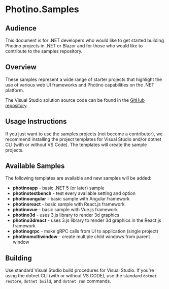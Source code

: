 # Photino.Samples

## Audience
This document is for .NET developers who would like to get started building Photino projects in .NET or Blazor and for those who would like to contribute to the samples repository.

## Overview
These samples represent a wide range of starter projects that highlight the use of various web UI frameworks and Photino capabilities on the .NET platform.

The Visual Studio solution source code can be found in the [GitHub repository]( https://github.com/tryphotino/photino.Samples ).

## Usage Instructions 
If you just want to use the samples projects (not become a contributor), we recommend installing the project templates for Visual Studio and/or dotnet CLI (with or without VS Code). The templates will create the sample projects.

## Available Samples
The following templates are available and new samples will be added:
* **photinoapp** - basic .NET 5 (or later) sample
* **photinotestbench** - test every available setting and option 
* **photinoangular** - basic sample with Angular framework
* **photinoreact** - basic sample with React.js framework
* **photinovue** - basic sample with Vue.js framework
* **photino3d** - uses 3.js library to render 3d graphics
* **photino3dreact** - uses 3.js library to render 3d graphics in the React.js framework
* **photinogrpc** - make gRPC calls from UI to application (single project)
* **photinomultiwindow** - create multiple child windows from parent window
  
## Building
Use standard Visual Studio build procedures for Visual Studio. If you're using the dotnet CLI (with or without VS CODE), use the standard `dotnet restore`, `dotnet build`, and `dotnet run` commands. 
